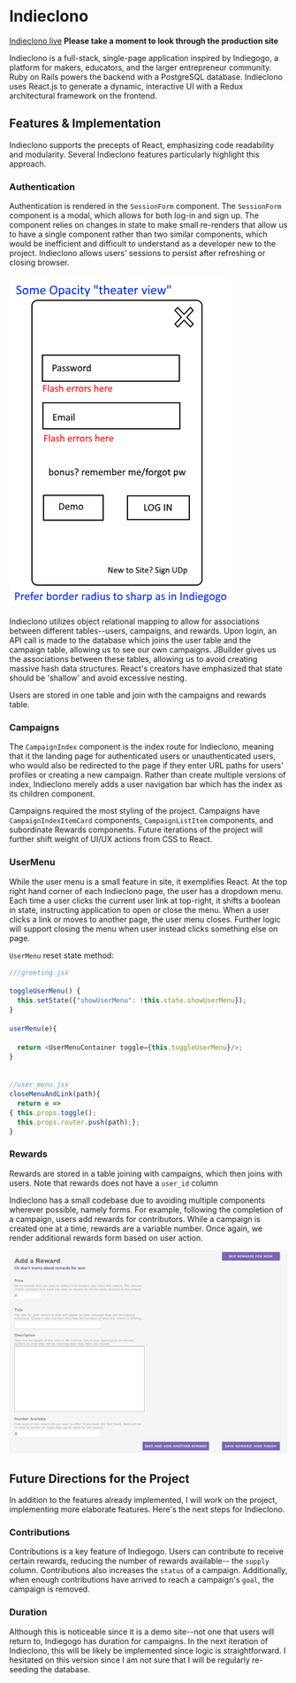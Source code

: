 # Indieclono
[Indieclono live][heroku] **Please take a moment to look through the production site**

[heroku]: http://www.indieclono.herokuapp.com

Indieclono is a full-stack, single-page application inspired by Indiegogo, a platform for makers, educators, and the larger entrepreneur community. Ruby on Rails powers the backend with a PostgreSQL database. Indieclono uses React.js to generate a dynamic, interactive UI with a Redux architectural framework on the frontend.

## Features & Implementation

Indieclono supports the precepts of React, emphasizing code readability and modularity. Several Indieclono features particularly highlight this approach.  

### Authentication

  Authentication is rendered in the `SessionForm` component. The `SessionForm` component is a modal, which allows for both log-in and sign up. The component relies on changes in state to make small re-renders that allow us to have a single component rather than two similar components, which would be inefficient and difficult to understand as a developer new to the project. Indieclono allows users' sessions to persist after refreshing or closing browser.

  ![image of session form](docs/login.png)

  Indieclono utilizes object relational mapping to allow for associations between different tables--users, campaigns, and rewards. Upon login, an API call is made to the database which joins the user table and the campaign table, allowing us to see our own campaigns. JBuilder gives us the associations between these tables, allowing us to avoid creating massive hash data structures. React's creators have emphasized that state should be 'shallow' and avoid excessive nesting.

  Users are stored in one table and join with the campaigns and rewards table.

### Campaigns

  The `CampaignIndex` component is the index route for Indieclono, meaning that it the landing page for authenticated users or unauthenticated users, who would also be redirected to the page if they enter URL paths for users' profiles or creating a new campaign. Rather than create multiple versions of index, Indieclono merely adds a user navigation bar which has the index as its children component.

  Campaigns required the most styling of the project. Campaigns have `CampaignIndexItemCard` components, `CampaignListItem` components, and subordinate Rewards components. Future iterations of the project will further shift weight of UI/UX actions from CSS to React.

### UserMenu

  While the user menu is a small feature in site, it exemplifies React. At the top right hand corner of each Indieclono page, the user has a dropdown menu. Each time a user clicks the current user link at top-right, it shifts a boolean in state, instructing application to open or close the menu. When a user clicks a link or moves to another page, the user menu closes. Further logic will support closing the menu when user instead clicks something else on page.

  `UserMenu` reset state method:
  ```javascript
  ///greeting.jsx

  toggleUserMenu() {
    this.setState({"showUserMenu": !this.state.showUserMenu});
  }

  userMenu(e){

    return <UserMenuContainer toggle={this.toggleUserMenu}/>;
  }


  //user_menu.jsx
  closeMenuAndLink(path){
    return e =>
  { this.props.toggle();
    this.props.router.push(path);};
  }
  ```

### Rewards

  Rewards are stored in a table joining with campaigns, which then joins with users. Note that rewards does not have a `user_id` column

  Indieclono has a small codebase due to avoiding multiple components wherever possible, namely forms. For example, following the completion of a campaign, users add rewards for contributors. While a campaign is created one at a time, rewards are a variable number. Once again, we render additional rewards form based on user action.

![tag screenshot](docs/reward-form.png)
## Future Directions for the Project

In addition to the features already implemented, I will work on the project, implementing more elaborate features.  Here's the next steps for Indieclono.

### Contributions

Contributions is a key feature of Indiegogo. Users can contribute to receive certain rewards, reducing the number of rewards available-- the `supply` column. Contributions also increases the `status` of a campaign. Additionally, when enough contributions have arrived to reach a campaign's `goal`, the campaign is removed.

### Duration

Although this is noticeable since it is a demo site--not one that users will return to, Indiegogo has duration for campaigns. In the next iteration of Indieclono, this will be likely be implemented since logic is straightforward. I hesitated on this version since I am not sure that I will be regularly re-seeding the database.
